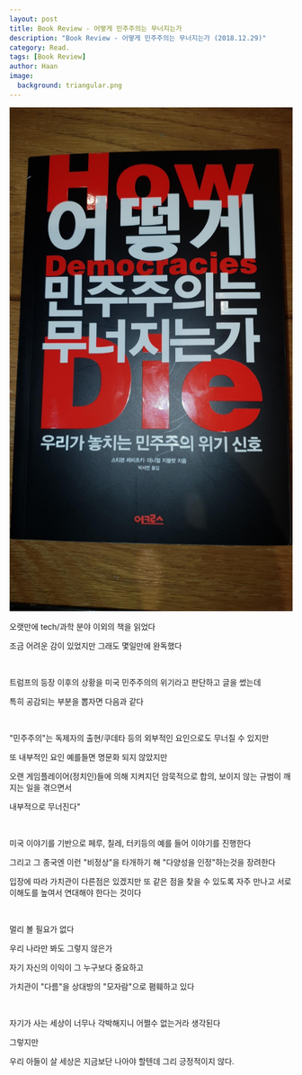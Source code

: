 ```yaml
---
layout: post
title: Book Review - 어떻게 민주주의는 무너지는가
description: "Book Review - 어떻게 민주주의는 무너지는가 (2018.12.29)" 
category: Read.
tags: [Book Review]
author: Haan
image:
  background: triangular.png
---
```

<img src="/assets/img/howDemocraciesDie.jpg">
<br/>
<p>오랫만에 tech/과학 분야 이외의 책을 읽었다</p>
<p>조금 어려운 감이 있었지만 그래도 몇일만에 완독했다</p>
<br/>
<p>트럼프의 등장 이후의 상황을 미국 민주주의의 위기라고 판단하고 글을 썼는데</p>
<p>특히 공감되는 부분을 뽑자면 다음과 같다</p>
<br/>
<p>"민주주의"는 독제자의 출현/쿠데타 등의 외부적인 요인으로도 무너질 수 있지만</p>
<p>또 내부적인 요인 예를들면 명문화 되지 않았지만 </p>
<p>오랜 게임플레이어(정치인)들에 의해 지켜지던 암묵적으로 합의, 보이지 않는 규범이 깨지는 일을 겪으면서 </p>
<p>내부적으로 무너진다"</p>
<br/>
<p>미국 이야기를 기반으로 페루, 칠레, 터키등의 예를 들어 이야기를 진행한다</p>
<p>그리고 그 종국엔 이런 "비정상"을 타개하기 해 "다양성을 인정"하는것을 장려한다</p>
<p>입장에 따라 가치관이 다른점은 있겠지만 또 같은 점을 찾을 수 있도록 자주 만나고 서로 이해도를 높여서 연대해야 한다는 것이다</p>
<br/>
<p>멀리 볼 필요가 없다 </p>
<p>우리 나라만 봐도 그렇지 않은가</p>
<p>자기 자신의 이익이 그 누구보다 중요하고</p>
<p>가치관이 "다름"을 상대방의 "모자람"으로 폄훼하고 있다</p>
<br/>
<p>자기가 사는 세상이 너무나 각박해지니 어쩔수 없는거라 생각된다 </p>
<p>그렇지만</p>
<p>우리 아들이 살 세상은 지금보단 나아야 할텐데 그리 긍정적이지 않다.</p>

